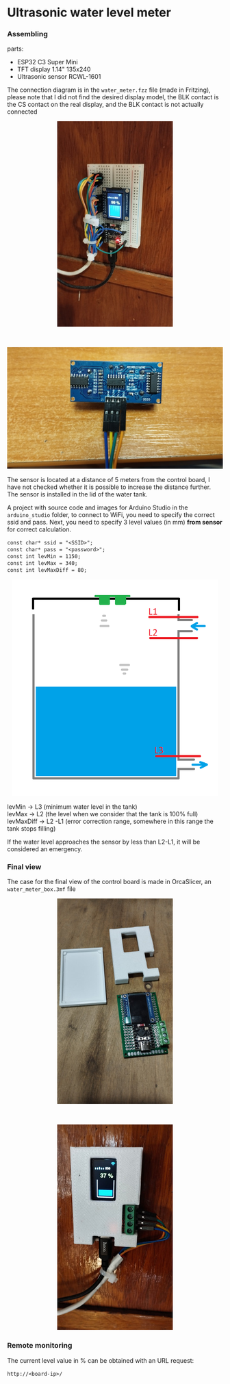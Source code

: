 # Ultrasonic water level meter
### Assembling
parts:
- ESP32 C3 Super Mini
- TFT display 1.14" 135x240
- Ultrasonic sensor RCWL-1601

The connection diagram is in the ```water_meter.fzz``` file (made in Fritzing), please note that I did not find the desired display model, the BLK contact is the CS contact on the real display, and the BLK contact is not actually connected

<p align="center"><img src="./images/simple_board.jpg"/></p></br>
<p align="center"><img src="./images/sensor.jpg"/></p>

The sensor is located at a distance of 5 meters from the control board, I have not checked whether it is possible to increase the distance further. The sensor is installed in the lid of the water tank.

A project with source code and images for Arduino Studio in the ```arduino_studio``` folder, to connect to WiFi, you need to specify the correct ssid and pass. Next, you need to specify 3 level values (in mm) **from sensor** for correct calculation.

```
const char* ssid = "<SSID>";
const char* pass = "<password>";
const int levMin = 1150;
const int levMax = 340;
const int levMaxDiff = 80;
```

<p align="center"><img src="./images/tank.png"/></p>

levMin -> L3 (minimum water level in the tank)\
levMax -> L2 (the level when we consider that the tank is 100% full)\
levMaxDiff -> L2 -L1 (error correction range, somewhere in this range the tank stops filling)

If the water level approaches the sensor by less than L2-L1, it will be considered an emergency.

### Final view

The case for the final view of the control board is made in OrcaSlicer, an ```water_meter_box.3mf``` file

<p align="center"><img src="./images/parts.jpg"/></p></br>
<p align="center"><img src="./images/final.jpg"/></p>

### Remote monitoring

The current level value in % can be obtained with an URL request:
```
http://<board-ip>/
```
